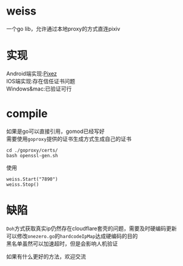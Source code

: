 # weiss
一个go lib，允许通过本地proxy的方式直连pixiv  
# 实现
Android端实现:[Pixez](https://github.com/Notsfsssf/pixez-flutter)  
IOS端实现:存在信任证书问题  
Windows&mac:已验证可行

# compile
如果是go可以直接引用，gomod已经写好  
需要使用`goproxy`提供的证书生成方式生成自己的证书
```
cd ./goproxy/certs/
bash openssl-gen.sh
```
使用
```
weiss.Start("7890")
weiss.Stop()
``` 
# 缺陷  
`Doh`方式获取真实ip仍然存在cloudflare套壳的问题，需要及时硬编码更新  
可以修改`onezero.go`的`hardcodeIpMap`达成硬编码的目的  
黑名单虽然可以加速超时，但是会影响人机验证 

如果有什么更好的方法，欢迎交流
